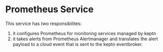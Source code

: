 # Prometheus Service

This service has two responsibilites: 
1. it configures Prometheus for monitoring services managed by keptn
1. it takes alerts from Prometheus Alertmanager and translates the alert payload to a cloud event that is sent to the keptn eventbroker.
